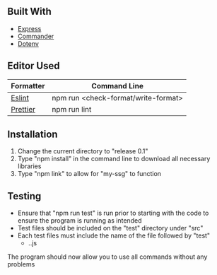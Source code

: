 ## Built With

- [Express](https://expressjs.com/)
- [Commander](https://www.npmjs.com/package/commander)
- [Dotenv](https://www.npmjs.com/package/dotenv)

## Editor Used

| Formatter  | Command Line 
|---|---|
| [Eslint](https://eslint.org/) | npm run <check-format/write-format>
| [Prettier](https://prettier.io/) | npm run lint |

## Installation

1. Change the current directory to "release 0.1"
2. Type "npm install" in the command line to download all necessary libraries
3. Type "npm link" to allow for "my-ssg" to function

## Testing

- Ensure that "npm run test" is run prior to starting with the code to ensure the program is running as intended
- Test files should be included on the "test" directory under "src"
- Each test files must include the name of the file followed by "test"
    - <filename>.<test>.js

The program should now allow you to use all commands without any problems
